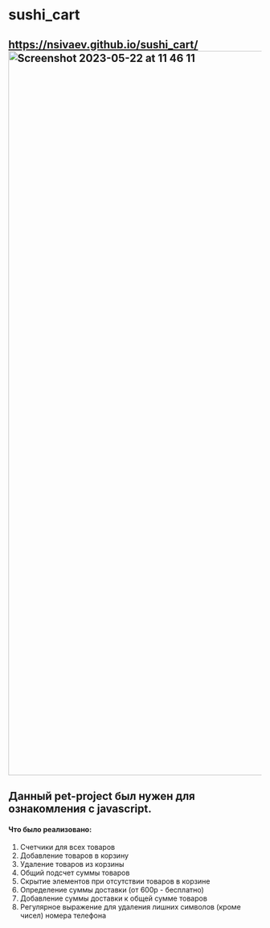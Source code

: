 # sushi_cart
https://nsivaev.github.io/sushi_cart/
<img width="1440" alt="Screenshot 2023-05-22 at 11 46 11" src="https://github.com/nsivaev/sushi_cart/assets/101824119/e1b1257f-3909-4579-8eb7-23ee274ef020">
---
## Данный pet-project был нужен для ознакомления с javascript.

#### Что было реализовано:
  1. Счетчики для всех товаров
  2. Добавление товаров в корзину
  3. Удаление товаров из корзины
  4. Общий подсчет суммы товаров
  5. Скрытие элементов при отсутствии товаров в корзине
  6. Определение суммы доставки (от 600р - бесплатно)
  7. Добавление суммы доставки к общей сумме товаров
  8. Регулярное выражение для удаления лишних символов (кроме чисел) номера телефона
